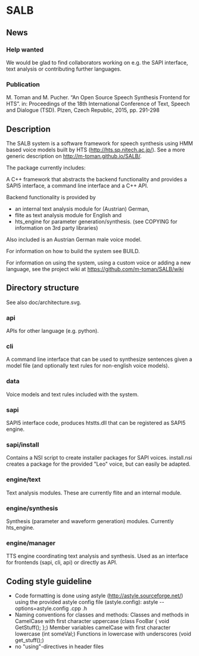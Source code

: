 # SALB

## News

### Help wanted

We would be glad to find collaborators working on e.g. the SAPI interface, text analysis or contributing further languages.

### Publication

M. Toman and M. Pucher. “An Open Source Speech Synthesis Frontend for HTS”. in:
Proceedings of the 18th International Conference of Text, Speech and Dialogue (TSD).
Plzen, Czech Republic, 2015, pp. 291-298 


## Description

The SALB system is a software framework for speech synthesis 
using HMM based voice models built by HTS (http://hts.sp.nitech.ac.jp/).
See a more generic description on http://m-toman.github.io/SALB/.

The package currently includes:

A C++ framework that abstracts the backend functionality and
provides a SAPI5 interface, a command line interface 
and a C++ API.

Backend functionality is provided by 
- an internal text analysis module for (Austrian) German,
- flite as text analysis module for English and
- hts_engine for parameter generation/synthesis.
(see COPYING for information on 3rd party libraries)

Also included is an Austrian German male voice model.

For information on how to build the system see BUILD.

For information on using the system, using a custom voice or adding a new language, see the project wiki at https://github.com/m-toman/SALB/wiki


## Directory structure

See also doc/architecture.svg.

### api

APIs for other language (e.g. python).

### cli

A command line interface that can be used to synthesize sentences given a model file (and optionally text rules for non-english voice models).

### data

Voice models and text rules included with the system.

### sapi

SAPI5 interface code, produces htstts.dll that can be registered as SAPI5 engine.

### sapi/install

Contains a NSI script to create installer packages for SAPI voices.
install.nsi creates a package for the provided "Leo" voice, but can easily be adapted.

### engine/text

Text analysis modules.
These are currently flite and an internal module.

### engine/synthesis

Synthesis (parameter and waveform generation) modules.
Currently hts_engine.

### engine/manager

TTS engine coordinating text analysis and synthesis.
Used as an interface for frontends (sapi, cli, api) or directly as API.


## Coding style guideline

- Code formatting is done using astyle (http://astyle.sourceforge.net/) using the provided astyle config file (astyle.config): astyle --options=astyle.config .cpp .h
- Naming conventions for classes and methods:
  Classes and methods in CamelCase with first character uppercase (class FooBar { void GetStuff(); };)
  Member variables camelCase with first character lowercase (int someVal;)
  Functions in lowercase with underscores (void get_stuff();)
- no "using"-directives in header files

